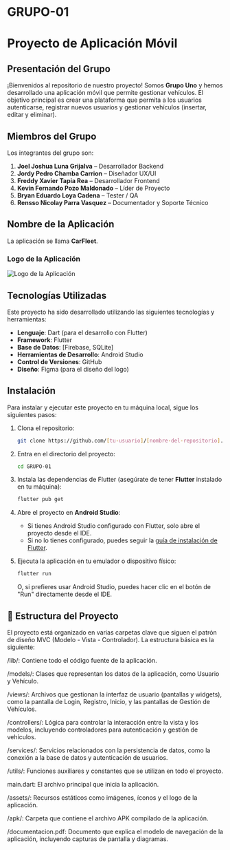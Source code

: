 # GRUPO-01

# Proyecto de Aplicación Móvil

## Presentación del Grupo

¡Bienvenidos al repositorio de nuestro proyecto! Somos **Grupo Uno** y hemos desarrollado una aplicación móvil que permite gestionar vehículos. El objetivo principal es crear una plataforma que permita a los usuarios autenticarse, registrar nuevos usuarios y gestionar vehículos (insertar, editar y eliminar).

## Miembros del Grupo

Los integrantes del grupo son:

1. **Joel Joshua Luna Grijalva** – Desarrollador Backend  
2. **Jordy Pedro Chamba Carrion** – Diseñador UX/UI  
3. **Freddy Xavier Tapia Rea** – Desarrollador Frontend  
4. **Kevin Fernando Pozo Maldonado** – Líder de Proyecto  
5. **Bryan Eduardo Loya Cadena** – Tester / QA  
6. **Rensso Nicolay Parra Vasquez** – Documentador y Soporte Técnico  

## Nombre de la Aplicación

La aplicación se llama **CarFleet**. 

### Logo de la Aplicación

![Logo de la Aplicación]([https://echoes.solutions/wp-content/uploads/2022/08/CarFleet.webp](https://github.com/25-25-DM/GRUPO-01/blob/main/Logo%20CarFleet.png?raw=true))

## Tecnologías Utilizadas

Este proyecto ha sido desarrollado utilizando las siguientes tecnologías y herramientas:

- **Lenguaje**: Dart (para el desarrollo con Flutter)
- **Framework**: Flutter
- **Base de Datos**: [Firebase, SQLite]
- **Herramientas de Desarrollo**: Android Studio
- **Control de Versiones**: GitHub
- **Diseño**: Figma (para el diseño del logo)

## Instalación

Para instalar y ejecutar este proyecto en tu máquina local, sigue los siguientes pasos:

1. Clona el repositorio:

    ```bash
    git clone https://github.com/[tu-usuario]/[nombre-del-repositorio].git
    ```

2. Entra en el directorio del proyecto:

    ```bash
    cd GRUPO-01
    ```

3. Instala las dependencias de Flutter (asegúrate de tener **Flutter** instalado en tu máquina):

    ```bash
    flutter pub get
    ```

4. Abre el proyecto en **Android Studio**:

    - Si tienes Android Studio configurado con Flutter, solo abre el proyecto desde el IDE.
    - Si no lo tienes configurado, puedes seguir la [guía de instalación de Flutter](https://flutter.dev/docs/get-started/install).

5. Ejecuta la aplicación en tu emulador o dispositivo físico:

    ```bash
    flutter run
    ```

    O, si prefieres usar Android Studio, puedes hacer clic en el botón de "Run" directamente desde el IDE.


## 📁 Estructura del Proyecto

El proyecto está organizado en varias carpetas clave que siguen el patrón de diseño MVC (Modelo - Vista - Controlador). La estructura básica es la siguiente:

/lib/: Contiene todo el código fuente de la aplicación.

/models/: Clases que representan los datos de la aplicación, como Usuario y Vehículo.

/views/: Archivos que gestionan la interfaz de usuario (pantallas y widgets), como la pantalla de Login, Registro, Inicio, y las pantallas de Gestión de Vehículos.

/controllers/: Lógica para controlar la interacción entre la vista y los modelos, incluyendo controladores para autenticación y gestión de vehículos.

/services/: Servicios relacionados con la persistencia de datos, como la conexión a la base de datos y autenticación de usuarios.

/utils/: Funciones auxiliares y constantes que se utilizan en todo el proyecto.

main.dart: El archivo principal que inicia la aplicación.

/assets/: Recursos estáticos como imágenes, íconos y el logo de la aplicación.

/apk/: Carpeta que contiene el archivo APK compilado de la aplicación.

/documentacion.pdf: Documento que explica el modelo de navegación de la aplicación, incluyendo capturas de pantalla y diagramas.
